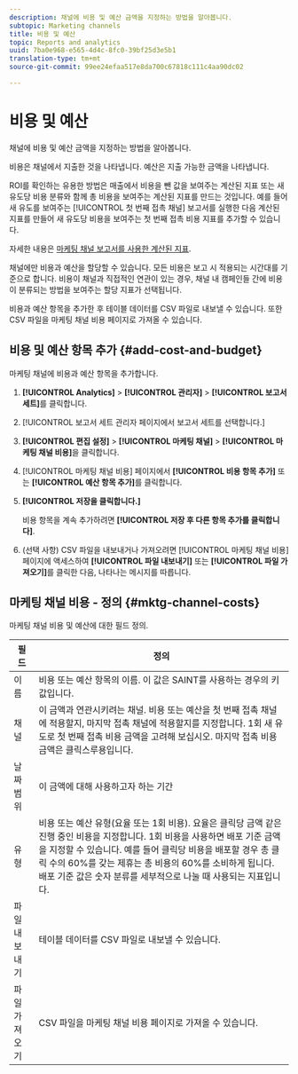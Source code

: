 ```yaml
---
description: 채널에 비용 및 예산 금액을 지정하는 방법을 알아봅니다.
subtopic: Marketing channels
title: 비용 및 예산
topic: Reports and analytics
uuid: 7ba0e968-e565-4d4c-8fc0-39bf25d3e5b1
translation-type: tm+mt
source-git-commit: 99ee24efaa517e8da700c67818c111c4aa90dc02

---
```



# 비용 및 예산

채널에 비용 및 예산 금액을 지정하는 방법을 알아봅니다.

비용은 채널에서 지출한 것을 나타냅니다. 예산은 지출 가능한 금액을 나타냅니다.

ROI를 확인하는 유용한 방법은 매출에서 비용을 뺀 값을 보여주는 계산된 지표 또는 새 유도당 비용 분류와 함께 총 비용을 보여주는 계산된 지표를 만드는 것입니다. 예를 들어 새 유도를 보여주는 [!UICONTROL 첫 번째 접촉 채널] 보고서를 실행한 다음 계산된 지표를 만들어 새 유도당 비용을 보여주는 첫 번째 접촉 비용 지표를 추가할 수 있습니다.

자세한 내용은 [마케팅 채널 보고서를 사용한 계산된 지표](/help/components/c-marketing-channels/c-channel-calc-metrics.md).

채널에만 비용과 예산을 할당할 수 있습니다. 모든 비용은 보고 시 적용되는 시간대를 기준으로 합니다. 비용이 채널과 직접적인 연관이 있는 경우, 채널 내 캠페인들 간에 비용이 분류되는 방법을 보여주는 할당 지표가 선택됩니다.

비용과 예산 항목을 추가한 후 테이블 데이터를 CSV 파일로 내보낼 수 있습니다. 또한 CSV 파일을 마케팅 채널 비용 페이지로 가져올 수 있습니다.

## 비용 및 예산 항목 추가 {#add-cost-and-budget}

마케팅 채널에 비용과 예산 항목을 추가합니다.

1. **[!UICONTROL Analytics]** &gt; **[!UICONTROL 관리자]** &gt; **[!UICONTROL 보고서 세트]**&#x200B;를 클릭합니다.
1. [!UICONTROL 보고서 세트 관리자 페이지에서 보고서 세트를 선택합니다.]
1. **[!UICONTROL 편집 설정]** &gt; **[!UICONTROL 마케팅 채널]** &gt; **[!UICONTROL 마케팅 채널 비용]**&#x200B;을 클릭합니다.
1. [!UICONTROL 마케팅 채널 비용] 페이지에서 **[!UICONTROL 비용 항목 추가]** 또는 **[!UICONTROL 예산 항목 추가]**&#x200B;를 클릭합니다.
1. **[!UICONTROL 저장을 클릭합니다.]**

   비용 항목을 계속 추가하려면 **[!UICONTROL 저장 후 다른 항목 추가를 클릭합니다]**.

1. (선택 사항) CSV 파일을 내보내거나 가져오려면 [!UICONTROL 마케팅 채널 비용] 페이지에 액세스하여 **[!UICONTROL 파일 내보내기]** 또는 **[!UICONTROL 파일 가져오기]**&#x200B;를 클릭한 다음, 나타나는 메시지를 따릅니다.

## 마케팅 채널 비용 - 정의 {#mktg-channel-costs}

마케팅 채널 비용 및 예산에 대한 필드 정의.

| 필드 | 정의 |
|--- |--- |
|  이름  | 비용 또는 예산 항목의 이름. 이 값은 SAINT를 사용하는 경우의 키 값입니다. |
| 채널 | 이 금액과 연관시키려는 채널. 비용 또는 예산을 첫 번째 접촉 채널에 적용할지, 마지막 접촉 채널에 적용할지를 지정합니다. 1회 새 유도로 첫 번째 접촉 비용 금액을 고려해 보십시오. 마지막 접촉 비용 금액은 클릭스루용입니다. |
| 날짜 범위 | 이 금액에 대해 사용하고자 하는 기간 |
| 유형 |  비용 또는 예산 유형(요율 또는 1회 비용). 요율은 클릭당 금액 같은 진행 중인 비용을 지정합니다. 1회 비용을 사용하면 배포 기준 금액을 지정할 수 있습니다. 예를 들어 클릭당 비용을 배포할 경우 총 클릭 수의 60%를 갖는 제휴는 총 비용의 60%를 소비하게 됩니다. 배포 기준 값은 숫자 분류를 세부적으로 나눌 때 사용되는 지표입니다. |
| 파일 내보내기 | 테이블 데이터를 CSV 파일로 내보낼 수 있습니다. |
| 파일 가져오기 | CSV 파일을 마케팅 채널 비용 페이지로 가져올 수 있습니다. |
